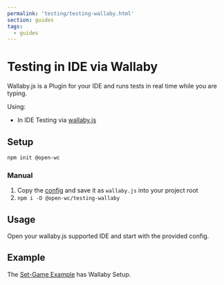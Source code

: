 ```yaml
---
permalink: 'testing/testing-wallaby.html'
section: guides
tags:
  - guides
---
```


# Testing in IDE via Wallaby

Wallaby.js is a Plugin for your IDE and runs tests in real time while you are typing.

[//]: # 'AUTO INSERT HEADER PREPUBLISH'

Using:

- In IDE Testing via [wallaby.js](https://wallabyjs.com/)

## Setup

```bash
npm init @open-wc
```

### Manual

1. Copy the [config](https://github.com/open-wc/open-wc/blob/master/packages/create/src/generators/testing-wallaby/templates/static/wallaby.js) and save it as `wallaby.js` into your project root
2. `npm i -D @open-wc/testing-wallaby`

## Usage

Open your wallaby.js supported IDE and start with the provided config.

## Example

The [Set-Game Example](https://github.com/open-wc/example-vanilla-set-game/) has Wallaby Setup.

<script>
  const editLink = document.querySelector('.edit-link a');
  if (editLink) {
    const url = editLink.href;
    editLink.href = url.substr(0, url.indexOf('/master/')) + '/master/packages/testing-wallaby/README.md';
  }
</script>
